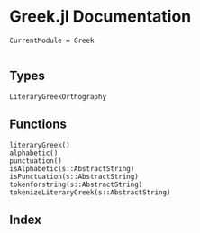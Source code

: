 # Greek.jl Documentation
```@meta
CurrentModule = Greek
```
```@contents
```
## Types
```@docs
LiteraryGreekOrthography
```

## Functions
```@docs
literaryGreek()
alphabetic()
punctuation()
isAlphabetic(s::AbstractString)
isPunctuation(s::AbstractString)
tokenforstring(s::AbstractString)
tokenizeLiteraryGreek(s::AbstractString)
```
## Index
```@index
```
